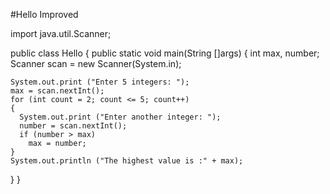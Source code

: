 #Hello Improved

import java.util.Scanner;

public class Hello
{
  public static void main(String []args)
  {
    int max, number;
    Scanner scan = new Scanner(System.in);
    
    System.out.print ("Enter 5 integers: ");
    max = scan.nextInt();
    for (int count = 2; count <= 5; count++)
    {
      System.out.print ("Enter another integer: ");
      number = scan.nextInt();
      if (number > max)
        max = number;
    }
    System.out.println ("The highest value is :" + max);
  }
}
